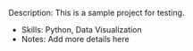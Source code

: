 Description: This is a sample project for testing.
- Skills: Python, Data Visualization
- Notes: Add more details here
